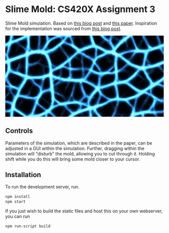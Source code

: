# Slime Mold: CS420X Assignment 3

Slime Mold simulation. Based on [this blog post](https://sagejenson.com/physarum) and [this paper](https://uwe-repository.worktribe.com/output/980579). Inspiration for the implementation was sourced from [this blog post](https://kaesve.nl/projects/mold/summary.html).

![Image of the simulation](https://raw.githubusercontent.com/ollien/slime-mold/master/screenshot.png?token=AAHOR72ED77AIEZUUPMKXC26LCBN4)

## Controls
Parameters of the simulation, which are described in the paper, can be adjusted in a GUI within the simulation. Further, dragging within the simulation will "disturb" the mold, allowing you to cut through it. Holding shift while you do this will bring some mold closer to your cursor.

## Installation

To run the development server, run.
```
npm install
npm start
```
If you just wish to build the static files and host this on your own webserver, you can run
```
npm run-script build
```
